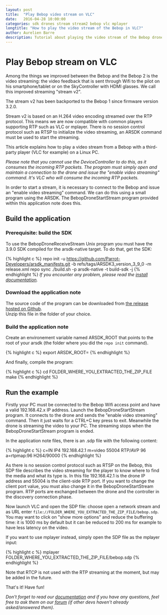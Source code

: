 ```yaml
---
layout: post
title:  "Play Bebop video stream on VLC"
date:   2016-04-28 10:00:00
categories: sdk drones stream stream2 bebop vlc mplayer
longtitle: "How to play the video stream of the Bebop in VLC?"
author: Aurelien Barre
description: Tutorial about playing the video stream of the Bebop drone in a video player
---
```


# Play Bebop stream on VLC

Among the things we improved between the Bebop and the Bebop 2 is the video streaming: the video feedback that is sent through Wifi to the pilot on his smartphone/tablet or on the SkyController with HDMI glasses. We call this improved streaming "stream v2".

The stream v2 has been backported to the Bebop 1 since firmware version 3.2.0.

Stream v2 is based on an H.264 video encoding streamed over the RTP protocol. This means we are now compatible with common players supporting RTP such as VLC or mplayer. There is no session control protocol such as RTSP to initialize the video streaming, an ARSDK command must be used to start the streaming.

This article explains how to play a video stream from a Bebop with a third-party player (VLC for example) on a Linux PC.

*Please note that you cannot use the DeviceController to do this, as it consumes the incoming RTP packets. The program must simply open and maintain a connection to the drone and issue the "enable video streaming" command. It's VLC who will consume the incoming RTP packets.*

In order to start a stream, it is necessary to connect to the Bebop and issue an "enable video streaming" command. We can do this using a small program using the ARSDK. The BebopDroneStartStream program provided within this application note does this.<br/>

## Build the application

### Prerequisite: build the SDK

To use the BebopDroneReceiveStream Unix program you must have the 3.9.0 SDK compiled for the arsdk-native target. To do that, get the SDK:

{% highlight c %}
repo init -u https://github.com/Parrot-Developers/arsdk_manifests.git -b refs/tags/ARSDK3_version_3_9_0 -m release.xml
repo sync
./build.sh -p arsdk-native -t build-sdk -j
{% endhighlight %}
*If you encounter any problem, please read the [install documentation](http://developer.parrot.com/docs/bebop/#download-all-sources).*

### Download the application note

The source code of the program can be downloaded from [the release hosted on Github](https://github.com/Parrot-Developers/application_notes/releases/download/blog_post_vlc/BebopStreamVLC.zip).<br/>
Unzip this file in the folder of your choice.<br/>

### Build the application note

Create an environement variable named ARSDK_ROOT that points to the root of your arsdk (the folder where you did the `repo init` command).

{% highlight c %}
export ARSDK_ROOT=<SDK>
{% endhighlight %}

And finally, compile the program:

{% highlight c %}
cd FOLDER_WHERE_YOU_EXTRACTED_THE_ZIP_FILE
make
{% endhighlight %}

## Run the example

Firstly your PC must be connected to the Bebop Wifi access point and have a valid 192.168.42.x IP address. Launch the BebopDroneStartStream program. It connects to the drone and sends the "enable video streaming" command. Then it just waits for a CTRL+C key press to exit. Meanwhile the drone is streaming the video to your PC. The streaming stops when the BebopDroneStartStream program is ended.

In the application note files, there is an .sdp file with the following content:

{% highlight c %}
c=IN IP4 192.168.42.1
m=video 55004 RTP/AVP 96 
a=rtpmap:96 H264/90000
{% endhighlight %}

As there is no session control protocol such as RTSP on the Bebop, this SDP file describes the video streaming for the player to know where to find the media and what its type is. In this file 192.168.42.1 is the drone IP address and 55004 is the client-side RTP port. If you want to change the client port value, you must also change it in the BebopDroneStartStream program. RTP ports are exchanged between the drone and the controller in the discovery connection phase.

Now launch VLC and open the SDP file: choose open a network stream and as URL enter `file://FOLDER_WHERE_YOU_EXTRACTED_THE_ZIP_FILE/bebop.sdp`. You may want to click on "show more options" and reduce the buffering time: it is 1000 ms by default but it can be reduced to 200 ms for example to have less latency on the video.

If you want to use mplayer instead, simply open the SDP file as the mplayer input:

{% highlight c %}
mplayer FOLDER_WHERE_YOU_EXTRACTED_THE_ZIP_FILE/bebop.sdp
{% endhighlight %}

Note that RTCP is not used with the RTP streaming at the moment, but may be added in the future.

That's it! Have fun!

*Don't forget to read our [documentation](http://developer.parrot.com/docs/bebop/) and if you have any questions, feel free to ask them on our [forum](http://forum.developer.parrot.com/) (if other devs haven't already asked/answered them).*